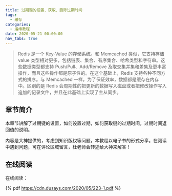 ```yaml
---
title: 过期键的设置、获取、删除过期时间
tags:
  - 缓存
categories:
  - 运维教程
date: 2020-05-21 00:00:00
nav_tabs: true
---
```


> Redis 是一个 Key-Value 的存储系统。和 Memcached 类似，它支持存储 value 类型相对更多，包括链表、集合、有序集合、哈希类型和字符串。这些数据类型都支持 Push/Pull、Add/Remove 及取交集并集和差集及更丰富操作，而且这些操作都是原子性的。在这个基础上，Redis 支持各种不同方式的排序。与 Memcached 一样，为了保证效率，数据都是缓存在内存中。区别的是 Redis 会周期性的把更新的数据写入磁盘或者把修改操作写入追加的记录文件，并且在此基础上实现了主从同步。

<!-- more -->

## 章节简介

本章节讲解了过期键的设置，如何设置过期，如何获取键的过期时间，过期时间返回值的说明。

内容是大神提供的，考虑到知识版权等问题，本教程以电子书的形式分享。在阅读中遇到问题，可在评论区域留言，杜老师会转述给大神来解答！

## 在线阅读

在线阅读：

{% pdf https://cdn.dusays.com/2020/05/223-1.pdf %}